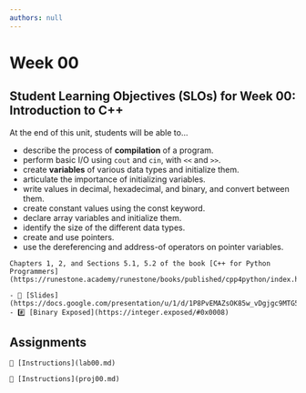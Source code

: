```yaml
---
authors: null
---
```


# Week 00

## Student Learning Objectives (SLOs) for Week 00: Introduction to C++

At the end of this unit, students will be able to...

- describe the process of **compilation** of a program.
- perform basic I/O using `cout` and `cin`, with `<<` and `>>`.
- create **variables** of various data types and initialize them.
- articulate the importance of initializing variables.
- write values in decimal, hexadecimal, and binary, and convert between them.
- create constant values using the const keyword.
- declare array variables and initialize them.
- identify the size of the different data types.
- create and use pointers.
- use the dereferencing and address-of operators on pointer variables.

```{important} Readings
Chapters 1, 2, and Sections 5.1, 5.2 of the book [C++ for Python Programmers](https://runestone.academy/runestone/books/published/cpp4python/index.html).
```

```{note} Resources
- 📜 [Slides](https://docs.google.com/presentation/u/1/d/1P8PvEMAZsOK85w_vDgjgc9MTG5jADufl6RvGtUXpMLM/edit)
- #️⃣ [Binary Exposed](https://integer.exposed/#0x0008)
```

## Assignments

```{attention} Lab 00: Getting Started
📄 [Instructions](lab00.md)
```

```{caution} Project 00: Getting Started
📄 [Instructions](proj00.md)
```